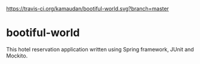 https://travis-ci.org/kamaudan/bootiful-world.svg?branch=master

# bootiful-world
This hotel reservation application written using Spring framework, JUnit and Mockito.
